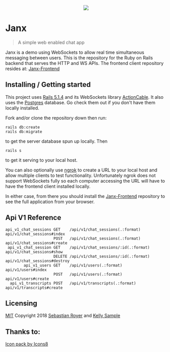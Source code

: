 <p align="center"> <img src="https://png.icons8.com/dusk/64/000000/collaboration.png"> </p>

# Janx
> A simple web enabled chat app

Janx is a demo using WebSockets to allow real time simultaneous messaging between users.  This is the repository for the Ruby on Rails backend that serves the HTTP and WS APIs.  The frontend client repository resides at: [Janx-Frontend](https://github.com/walkingalchemy/Janx-Frontend)

## Installing / Getting started

This project uses [Rails 5.1.4](http://weblog.rubyonrails.org/2017/8/24/Rails-5-1-4-rc1-and-5-0-6-rc1-released/) and its WebSockets library [ActionCable](http://guides.rubyonrails.org/action_cable_overview.html).  It also uses the [Postgres](https://www.postgresql.org/) database. Go check them out if you don't have them locally installed. 

Fork and/or clone the repository down then run:

```shell
rails db:create
rails db:migrate
```
to get the server database spun up locally.
Then
```shell
rails s
```
to get it serving to your local host.

You can also optionally use [ngrok](https://ngrok.com/) to create a URL to your local host and allow multiple clients to test functionality.  Unfortunately ngrok does not support WebSockets fully so each computer accessing the URL will have to have the frontend client installed locally.

In either case, from there you should install the [Janx-Frontend](https://github.com/walkingalchemy/Janx-Frontend) repository to see the full application from your browser.

## Api V1 Reference

```
api_v1_chat_sessions GET    /api/v1/chat_sessions(.:format)     api/v1/chat_sessions#index
                     POST   /api/v1/chat_sessions(.:format)     api/v1/chat_sessions#create
 api_v1_chat_session GET    /api/v1/chat_sessions/:id(.:format) api/v1/chat_sessions#show
                     DELETE /api/v1/chat_sessions/:id(.:format) api/v1/chat_sessions#destroy
        api_v1_users GET    /api/v1/users(.:format)             api/v1/users#index
                     POST   /api/v1/users(.:format)             api/v1/users#create
  api_v1_transcripts POST   /api/v1/transcripts(.:format)       api/v1/transcripts#create
```

## Licensing
[MIT](https://oss.ninja/mit?organization=Sebastian%20Royer) 
Copyright 2018 [Sebastian Royer](https://github.com/walkingalchemy) and [Kelly Sample](https://github.com/kstamps)


## Thanks to:
<a href="https://icons8.com">Icon pack by Icons8</a>
